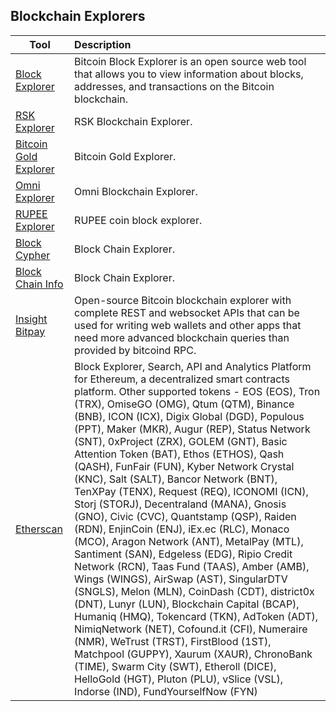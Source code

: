 ## Blockchain Explorers

| Tool	|      Description     	|
|----------	|:------	|
|<a href="https://blockexplorer.com/" target="_blank" >Block Explorer</a>|Bitcoin Block Explorer is an open source web tool that allows you to view information about blocks, addresses, and transactions on the Bitcoin blockchain.|
|<a href="https://explorer.rsk.co/home" target="_blank" >RSK Explorer</a>|RSK Blockchain Explorer.|
|<a href="https://explorer.bitcoingold.org/insight/" target="_blank" >Bitcoin Gold Explorer</a>|Bitcoin Gold Explorer.|
|<a href="https://omniexplorer.info/" target="_blank" >Omni Explorer</a>|Omni Blockchain Explorer.|
|<a href="http://rupexplorer.com/" target="_blank" >RUPEE Explorer</a>|RUPEE coin block explorer.|
|<a href="https://live.blockcypher.com/" target="_blank" >Block Cypher</a>|Block Chain Explorer.|
|<a href="https://blockchain.info/" target="_blank" >Block Chain Info</a>|Block Chain Explorer.|
|<a href="https://insight.bitpay.com/" target="_blank" >Insight Bitpay</a>|Open-source Bitcoin blockchain explorer with complete REST and websocket APIs that can be used for writing web wallets and other apps that need more advanced blockchain queries than provided by bitcoind RPC.|
|<a href="https://etherscan.io/tokens" target="_blank" >Etherscan</a>|Block Explorer, Search, API and Analytics Platform for Ethereum, a decentralized smart contracts platform. Other supported tokens - EOS (EOS), Tron (TRX), OmiseGO (OMG), Qtum (QTM), Binance (BNB), ICON (ICX), Digix Global (DGD), Populous (PPT), Maker (MKR), Augur (REP), Status Network (SNT), 0xProject (ZRX), GOLEM (GNT), Basic Attention Token (BAT), Ethos (ETHOS), Qash (QASH), FunFair (FUN), Kyber Network Crystal (KNC), Salt (SALT), Bancor Network (BNT), TenXPay (TENX), Request (REQ), ICONOMI (ICN), Storj (STORJ),  Decentraland (MANA), Gnosis (GNO), Civic (CVC), Quantstamp (QSP), Raiden (RDN), EnjinCoin (ENJ), iEx.ec (RLC), Monaco (MCO), Aragon Network (ANT), MetalPay (MTL), Santiment (SAN), Edgeless (EDG), Ripio Credit Network (RCN), Taas Fund (TAAS), Amber (AMB), Wings (WINGS), AirSwap (AST), SingularDTV (SNGLS), Melon (MLN), CoinDash (CDT), district0x (DNT), Lunyr (LUN), Blockchain Capital (BCAP), Humaniq (HMQ), Tokencard (TKN), AdToken (ADT), NimiqNetwork (NET), Cofound.it (CFI), Numeraire (NMR), WeTrust (TRST), FirstBlood (1ST), Matchpool (GUPPY), Xaurum (XAUR), ChronoBank (TIME), Swarm City (SWT), Etheroll (DICE), HelloGold (HGT), Pluton (PLU), vSlice (VSL), Indorse (IND), FundYourselfNow (FYN) |

